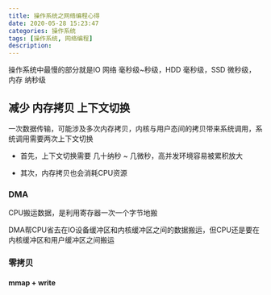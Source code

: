 ```yaml
---
title: 操作系统之网络编程心得
date: 2020-05-28 15:23:47
categories: 操作系统
tags: [操作系统, 网络编程]
description: 
---
```


操作系统中最慢的部分就是IO
网络 毫秒级~秒级，HDD 毫秒级，SSD 微秒级，内存 纳秒级

## 减少 内存拷贝 上下文切换

一次数据传输，可能涉及多次内存拷贝，内核与用户态间的拷贝带来系统调用，系统调用需要两次上下文切换

* 首先，上下文切换需要 几十纳秒 ~ 几微秒，高并发环境容易被累积放大

* 其次，内存拷贝也会消耗CPU资源

### DMA

CPU搬运数据，是利用寄存器一次一个字节地搬

DMA帮CPU省去在IO设备缓冲区和内核缓冲区之间的数据搬运，但CPU还是要在内核缓冲区和用户缓冲区之间搬运

### 零拷贝

#### mmap + write

